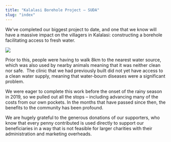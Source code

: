 ```yaml
---
title: "Kalalasi Borehole Project – SUDA"
slug: "index"
---
```


We’ve completed our biggest project to date, and one that we know will have a massive impact on the villagers in Kalalasi: constructing a borehole facilitating access to fresh water.

![](/wp-content/2022/02/borehole2-768x1024.jpeg)

Prior to this, people were having to walk 8km to the nearest water source, which was also used by nearby animals meaning that it was neither clean nor safe.  The clinic that we had previously built did not yet have access to a clean water supply, meaning that water-bourn diseases were a significant problem.

We were eager to complete this work before the onset of the rainy season in 2019, so we pulled out all the stops – including advancing many of the costs from our own pockets. In the months that have passed since then, the benefits to the community has been profound. 

We are hugely grateful to the generous donations of our supporters, who know that every penny contributed is used directly to support our beneficiaries in a way that is not feasible for larger charities with their administration and marketing overheads.
